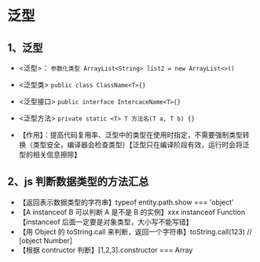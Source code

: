 # 泛型

## 1、泛型

- <泛型>：
  `参数化类型 ArrayList<String> list2 = new ArrayList<>()`
- <泛型类>
  `public class ClassName<T>{}`
- <泛型接口>
  `public interface IntercaceName<T>{}`
- <泛型方法>
  `private static <T> T 方法名(T a, T b) {}`

- 【作用】：提高代码复用率、泛型中的类型在使用时指定，不需要强制类型转换（类型安全，编译器会检查类型）【泛型只在编译阶段有效，运行时会将泛型的相关信息擦除】

## 2、js 判断数据类型的方法汇总

- 【返回表示数据类型的字符串】typeof entity.path.show === 'object'
- 【A instanceof B 可以判断 A 是不是 B 的实例】xxx instanceof Function 【instanceof 后面一定要是对象类型，大小写不能写错】
- 【用 Object 的 toString.call 来判断，返回一个字符串】toString.call(123) // [object Number]
- 【根据 contructor 判断】[1,2,3].constructor === Array
